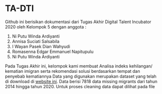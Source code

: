 # TA-DTI

Github ini berisikan dokumentasi dari Tugas Akhir Digital Talent Incubator 2020 oleh Kelompok 5 dengan anggota :
1.	Ni Putu Winda Ardiyanti
2.	Annisa Suciati Salsabila
3.	I Wayan Pasek Dian Wahyudi
4.	Romasenna Edgar Emmanuel Napitupulu
5.	Ni Putu Winda Ardiyanti

Pada Tugas Akhir ini, kelompok kami membuat Analisa indeks kehilangan/ kematian imigran serta rekomendasi solusi berdasarkan tempat dan penyebab kematiannya
Data yang digunakan merupakan dataset yang telah di download di [website ini](missingmigrants.iom.int ). Data berisi 7818 data missing migrants dari tahun 2014 hingga tahun 2020. Untuk proses cleaning data dapat dilihat pada file

